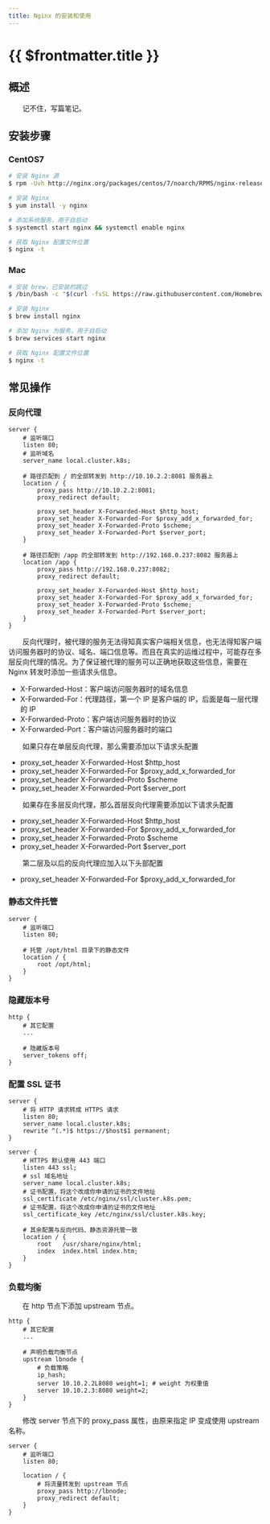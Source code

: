 ```yaml
---
title: Nginx 的安装和使用
---
```


# {{ $frontmatter.title }}
## 概述
&emsp;&emsp;记不住，写篇笔记。

## 安装步骤
### CentOS7

```bash
# 安装 Nginx 源
$ rpm -Uvh http://nginx.org/packages/centos/7/noarch/RPMS/nginx-release-centos-7-0.el7.ngx.noarch.rpm

# 安装 Nginx
$ yum install -y nginx

# 添加系统服务，用于自启动
$ systemctl start nginx && systemctl enable nginx

# 获取 Nginx 配置文件位置
$ nginx -t
```

### Mac

```bash
# 安装 brew，已安装的跳过
$ /bin/bash -c "$(curl -fsSL https://raw.githubusercontent.com/Homebrew/install/HEAD/install.sh)"

# 安装 Nginx
$ brew install nginx

# 添加 Nginx 为服务，用于自启动
$ brew services start nginx

# 获取 Nginx 配置文件位置
$ nginx -t
```

## 常见操作
### 反向代理

```nginx
server {
    # 监听端口
    listen 80;
    # 监听域名
    server_name local.cluster.k8s;

    # 路径匹配到 / 的全部转发到 http://10.10.2.2:8081 服务器上
    location / {
        proxy_pass http://10.10.2.2:8081; 
        proxy_redirect default;

        proxy_set_header X-Forwarded-Host $http_host;
        proxy_set_header X-Forwarded-For $proxy_add_x_forwarded_for;
        proxy_set_header X-Forwarded-Proto $scheme;
        proxy_set_header X-Forwarded-Port $server_port;
    }

    # 路径匹配到 /app 的全部转发到 http://192.168.0.237:8082 服务器上
    location /app {
        proxy_pass http://192.168.0.237:8082; 
        proxy_redirect default;

        proxy_set_header X-Forwarded-Host $http_host;
        proxy_set_header X-Forwarded-For $proxy_add_x_forwarded_for;
        proxy_set_header X-Forwarded-Proto $scheme;
        proxy_set_header X-Forwarded-Port $server_port;
    }
} 
```

&emsp;&emsp;反向代理时，被代理的服务无法得知真实客户端相关信息，也无法得知客户端访问服务器时的协议、域名、端口信息等。而且在真实的运维过程中，可能存在多层反向代理的情况。为了保证被代理的服务可以正确地获取这些信息，需要在 Nginx 转发时添加一些请求头信息。

- X-Forwarded-Host：客户端访问服务器时的域名信息
- X-Forwarded-For：代理路径，第一个 IP 是客户端的 IP，后面是每一层代理的 IP
- X-Forwarded-Proto：客户端访问服务器时的协议
- X-Forwarded-Port：客户端访问服务器时的端口

&emsp;&emsp;如果只存在单层反向代理，那么需要添加以下请求头配置

- proxy_set_header X-Forwarded-Host $http_host
- proxy_set_header X-Forwarded-For $proxy_add_x_forwarded_for
- proxy_set_header X-Forwarded-Proto $scheme
- proxy_set_header X-Forwarded-Port $server_port

&emsp;&emsp;如果存在多层反向代理，那么首层反向代理需要添加以下请求头配置

- proxy_set_header X-Forwarded-Host $http_host
- proxy_set_header X-Forwarded-For $proxy_add_x_forwarded_for
- proxy_set_header X-Forwarded-Proto $scheme
- proxy_set_header X-Forwarded-Port $server_port

&emsp;&emsp;第二层及以后的反向代理应加入以下头部配置

- proxy_set_header X-Forwarded-For $proxy_add_x_forwarded_for

### 静态文件托管

```nginx
server {
    # 监听端口
    listen 80;

    # 托管 /opt/html 目录下的静态文件
    location / {
        root /opt/html;
    }
}
```

### 隐藏版本号

```nginx
http {
    # 其它配置
    ...

    # 隐藏版本号
    server_tokens off;
}
```

### 配置 SSL 证书

```nginx
server {
    # 将 HTTP 请求转成 HTTPS 请求
    listen 80;
    server_name local.cluster.k8s;
    rewrite ^(.*)$ https://$host$1 permanent;
}

server {
    # HTTPS 默认使用 443 端口
    listen 443 ssl;
    # ssl 域名地址
    server_name local.cluster.k8s;
    # 证书配置，将这个改成你申请的证书的文件地址
    ssl_certificate /etc/nginx/ssl/cluster.k8s.pem;
    # 证书配置，将这个改成你申请的证书的文件地址
    ssl_certificate_key /etc/nginx/ssl/cluster.k8s.key;

    # 其余配置与反向代码、静态资源托管一致
    location / {
        root   /usr/share/nginx/html;
        index  index.html index.htm;
    }
}
```

### 负载均衡
&emsp;&emsp;在 http 节点下添加 upstream 节点。

```nginx
http {
    # 其它配置
    ...

    # 声明负载均衡节点
    upstream lbnode {
        # 负载策略
        ip_hash;
        server 10.10.2.2L8080 weight=1; # weight 为权重值
        server 10.10.2.3:8080 weight=2;
    }
}
```

&emsp;&emsp;修改 server 节点下的 proxy_pass 属性，由原来指定 IP 变成使用 upstream 名称。

```nginx
server {
    # 监听端口
    listen 80;

    location / {
        # 将流量转发到 upstream 节点
        proxy_pass http://lbnode;
        proxy_redirect default;
    }
}
```